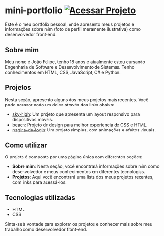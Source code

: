 # mini-portfolio [![Acessar Projeto](https://img.shields.io/badge/Acessar%20Projeto-mini%20portfolio-brightgreen)](https://j0a0f3l1p3.github.io/mini-portfolio)

Este é o meu portfólio pessoal, onde apresento meus projetos e informações sobre mim (foto de perfil meramente ilustrativa) como desenvolvedor front-end.

## Sobre mim

Meu nome é João Felipe, tenho 18 anos e atualmente estou cursando Engenharia de Software e Desenvolvimento de Sistemas. Tenho conhecimentos em HTML, CSS, JavaScript, C# e Python.

## Projetos

Nesta seção, apresento alguns dos meus projetos mais recentes. Você pode acessar cada um deles através dos links abaixo:

- [sky-high](https://j0a0f3l1p3.github.io/sky-high/): Um projeto que apresenta um layout responsivo para dispositivos móveis.
- [beach](https://j0a0f3l1p3.github.io/beach/): Projeto de design para melhor experiencia de CSS e HTML.
- [pagina-de-login](https://j0a0f3l1p3.github.io/pagina-de-login/): Um projeto simples, com animações e efeitos visuais.

## Como utilizar

O projeto é composto por uma página única com diferentes seções:

- **Sobre mim**: Nesta seção, você encontrará informações sobre mim como desenvolvedor e meus conhecimentos em diferentes tecnologias.
- **Projetos**: Aqui você encontrará uma lista dos meus projetos recentes, com links para acessá-los.

## Tecnologias utilizadas

- HTML
- CSS

Sinta-se à vontade para explorar os projetos e conhecer mais sobre meu trabalho como desenvolvedor front-end.
